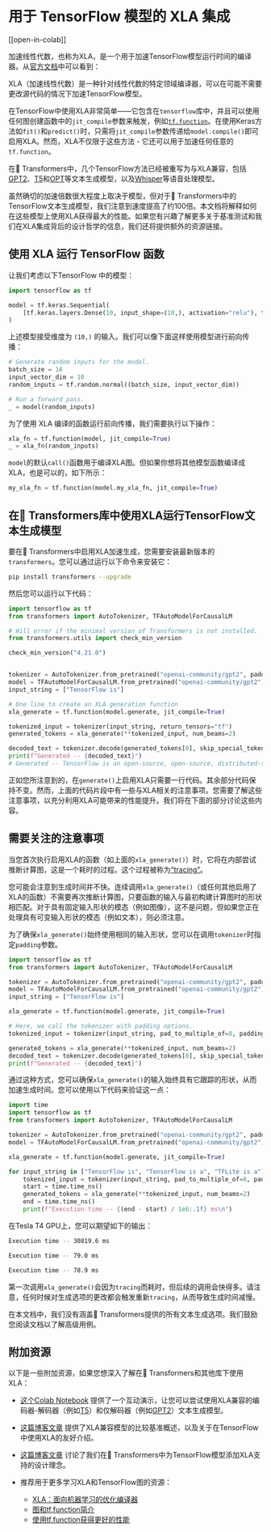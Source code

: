 <!--Copyright 2023 The HuggingFace Team. All rights reserved.

Licensed under the Apache License, Version 2.0 (the "License"); you may not use this file except in compliance with
the License. You may obtain a copy of the License at

http://www.apache.org/licenses/LICENSE-2.0

Unless required by applicable law or agreed to in writing, software distributed under the License is distributed on
an "AS IS" BASIS, WITHOUT WARRANTIES OR CONDITIONS OF ANY KIND, either express or implied. See the License for the
specific language governing permissions and limitations under the License.

⚠️ Note that this file is in Markdown but contain specific syntax for our doc-builder (similar to MDX) that may not be
rendered properly in your Markdown viewer.

-->

# 用于 TensorFlow 模型的 XLA 集成

[[open-in-colab]]

加速线性代数，也称为XLA，是一个用于加速TensorFlow模型运行时间的编译器。从[官方文档](https://www.tensorflow.org/xla)中可以看到：

XLA（加速线性代数）是一种针对线性代数的特定领域编译器，可以在可能不需要更改源代码的情况下加速TensorFlow模型。

在TensorFlow中使用XLA非常简单——它包含在`tensorflow`库中，并且可以使用任何图创建函数中的`jit_compile`参数来触发，例如[`tf.function`](https://www.tensorflow.org/guide/intro_to_graphs)。在使用Keras方法如`fit()`和`predict()`时，只需将`jit_compile`参数传递给`model.compile()`即可启用XLA。然而，XLA不仅限于这些方法 - 它还可以用于加速任何任意的`tf.function`。

在🤗 Transformers中，几个TensorFlow方法已经被重写为与XLA兼容，包括[GPT2](https://huggingface.co/docs/transformers/model_doc/gpt2)、[T5](https://huggingface.co/docs/transformers/model_doc/t5)和[OPT](https://huggingface.co/docs/transformers/model_doc/opt)等文本生成模型，以及[Whisper](https://huggingface.co/docs/transformers/model_doc/whisper)等语音处理模型。

虽然确切的加速倍数很大程度上取决于模型，但对于🤗 Transformers中的TensorFlow文本生成模型，我们注意到速度提高了约100倍。本文档将解释如何在这些模型上使用XLA获得最大的性能。如果您有兴趣了解更多关于基准测试和我们在XLA集成背后的设计哲学的信息，我们还将提供额外的资源链接。


## 使用 XLA 运行 TensorFlow 函数

让我们考虑以下TensorFlow 中的模型：

```py
import tensorflow as tf

model = tf.keras.Sequential(
    [tf.keras.layers.Dense(10, input_shape=(10,), activation="relu"), tf.keras.layers.Dense(5, activation="softmax")]
)
```

上述模型接受维度为 `(10,)` 的输入。我们可以像下面这样使用模型进行前向传播：

```py
# Generate random inputs for the model.
batch_size = 16
input_vector_dim = 10
random_inputs = tf.random.normal((batch_size, input_vector_dim))

# Run a forward pass.
_ = model(random_inputs)
```

为了使用 XLA 编译的函数运行前向传播，我们需要执行以下操作：

```py
xla_fn = tf.function(model, jit_compile=True)
_ = xla_fn(random_inputs)
```

`model`的默认`call()`函数用于编译XLA图。但如果你想将其他模型函数编译成XLA，也是可以的，如下所示：

```py
my_xla_fn = tf.function(model.my_xla_fn, jit_compile=True)
```

## 在🤗 Transformers库中使用XLA运行TensorFlow文本生成模型

要在🤗 Transformers中启用XLA加速生成，您需要安装最新版本的`transformers`。您可以通过运行以下命令来安装它：

```bash
pip install transformers --upgrade
```

然后您可以运行以下代码：

```py
import tensorflow as tf
from transformers import AutoTokenizer, TFAutoModelForCausalLM

# Will error if the minimal version of Transformers is not installed.
from transformers.utils import check_min_version

check_min_version("4.21.0")


tokenizer = AutoTokenizer.from_pretrained("openai-community/gpt2", padding_side="left", pad_token="</s>")
model = TFAutoModelForCausalLM.from_pretrained("openai-community/gpt2")
input_string = ["TensorFlow is"]

# One line to create an XLA generation function
xla_generate = tf.function(model.generate, jit_compile=True)

tokenized_input = tokenizer(input_string, return_tensors="tf")
generated_tokens = xla_generate(**tokenized_input, num_beams=2)

decoded_text = tokenizer.decode(generated_tokens[0], skip_special_tokens=True)
print(f"Generated -- {decoded_text}")
# Generated -- TensorFlow is an open-source, open-source, distributed-source application # framework for the
```

正如您所注意到的，在`generate()`上启用XLA只需要一行代码。其余部分代码保持不变。然而，上面的代码片段中有一些与XLA相关的注意事项。您需要了解这些注意事项，以充分利用XLA可能带来的性能提升。我们将在下面的部分讨论这些内容。

## 需要关注的注意事项

当您首次执行启用XLA的函数（如上面的`xla_generate()`）时，它将在内部尝试推断计算图，这是一个耗时的过程。这个过程被称为[“tracing”](https://www.tensorflow.org/guide/intro_to_graphs#when_is_a_function_tracing)。

您可能会注意到生成时间并不快。连续调用`xla_generate()`（或任何其他启用了XLA的函数）不需要再次推断计算图，只要函数的输入与最初构建计算图时的形状相匹配。对于具有固定输入形状的模态（例如图像），这不是问题，但如果您正在处理具有可变输入形状的模态（例如文本），则必须注意。

为了确保`xla_generate()`始终使用相同的输入形状，您可以在调用`tokenizer`时指定`padding`参数。

```py
import tensorflow as tf
from transformers import AutoTokenizer, TFAutoModelForCausalLM

tokenizer = AutoTokenizer.from_pretrained("openai-community/gpt2", padding_side="left", pad_token="</s>")
model = TFAutoModelForCausalLM.from_pretrained("openai-community/gpt2")
input_string = ["TensorFlow is"]

xla_generate = tf.function(model.generate, jit_compile=True)

# Here, we call the tokenizer with padding options.
tokenized_input = tokenizer(input_string, pad_to_multiple_of=8, padding=True, return_tensors="tf")

generated_tokens = xla_generate(**tokenized_input, num_beams=2)
decoded_text = tokenizer.decode(generated_tokens[0], skip_special_tokens=True)
print(f"Generated -- {decoded_text}")
```

通过这种方式，您可以确保`xla_generate()`的输入始终具有它跟踪的形状，从而加速生成时间。您可以使用以下代码来验证这一点：

```py
import time
import tensorflow as tf
from transformers import AutoTokenizer, TFAutoModelForCausalLM

tokenizer = AutoTokenizer.from_pretrained("openai-community/gpt2", padding_side="left", pad_token="</s>")
model = TFAutoModelForCausalLM.from_pretrained("openai-community/gpt2")

xla_generate = tf.function(model.generate, jit_compile=True)

for input_string in ["TensorFlow is", "TensorFlow is a", "TFLite is a"]:
    tokenized_input = tokenizer(input_string, pad_to_multiple_of=8, padding=True, return_tensors="tf")
    start = time.time_ns()
    generated_tokens = xla_generate(**tokenized_input, num_beams=2)
    end = time.time_ns()
    print(f"Execution time -- {(end - start) / 1e6:.1f} ms\n")
```

在Tesla T4 GPU上，您可以期望如下的输出：

```bash
Execution time -- 30819.6 ms

Execution time -- 79.0 ms

Execution time -- 78.9 ms
```

第一次调用`xla_generate()`会因为`tracing`而耗时，但后续的调用会快得多。请注意，任何时候对生成选项的更改都会触发重新`tracing`，从而导致生成时间减慢。

在本文档中，我们没有涵盖🤗 Transformers提供的所有文本生成选项。我们鼓励您阅读文档以了解高级用例。

## 附加资源

以下是一些附加资源，如果您想深入了解在🤗 Transformers和其他库下使用XLA：

* [这个Colab Notebook](https://colab.research.google.com/github/huggingface/blog/blob/main/notebooks/91_tf_xla_generate.ipynb) 提供了一个互动演示，让您可以尝试使用XLA兼容的编码器-解码器（例如[T5](https://huggingface.co/docs/transformers/model_doc/t5)）和仅解码器（例如[GPT2](https://huggingface.co/docs/transformers/model_doc/gpt2)）文本生成模型。

* [这篇博客文章](https://huggingface.co/blog/tf-xla-generate) 提供了XLA兼容模型的比较基准概述，以及关于在TensorFlow中使用XLA的友好介绍。

* [这篇博客文章](https://blog.tensorflow.org/2022/11/how-hugging-face-improved-text-generation-performance-with-xla.html) 讨论了我们在🤗 Transformers中为TensorFlow模型添加XLA支持的设计理念。

* 推荐用于更多学习XLA和TensorFlow图的资源：
    * [XLA：面向机器学习的优化编译器](https://www.tensorflow.org/xla)
    * [图和tf.function简介](https://www.tensorflow.org/guide/intro_to_graphs)
    * [使用tf.function获得更好的性能](https://www.tensorflow.org/guide/function)